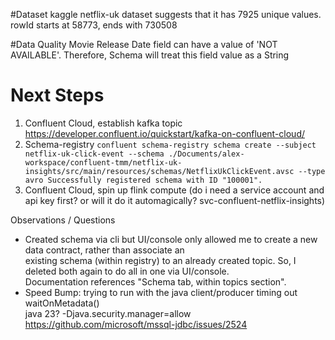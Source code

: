 #Dataset
kaggle netflix-uk dataset suggests that it has 7925 unique values. rowId starts at 58773, ends with 730508

#Data Quality
Movie Release Date field can have a value of 'NOT AVAILABLE'. Therefore, Schema will treat this field value as a String


# Next Steps

1. Confluent Cloud, establish kafka topic https://developer.confluent.io/quickstart/kafka-on-confluent-cloud/
2. Schema-registry `confluent schema-registry schema create --subject netflix-uk-click-event --schema ./Documents/alex-workspace/confluent-tmm/netflix-uk-insights/src/main/resources/schemas/NetflixUkClickEvent.avsc --type avro
Successfully registered schema with ID "100001".`
2. Confluent Cloud, spin up flink compute (do i need a service account and api key first? or will it do it automagically? svc-confluent-netflix-insights)  



Observations / Questions
* Created schema via cli but UI/console only allowed me to create a new data contract, rather than associate an \
existing schema (within registry) to an already created topic. So, I deleted both again to do all in one via UI/console.\
Documentation references "Schema tab, within topics section".
* Speed Bump: trying to run with the java client/producer timing out waitOnMetadata()\
java 23? -Djava.security.manager=allow https://github.com/microsoft/mssql-jdbc/issues/2524
